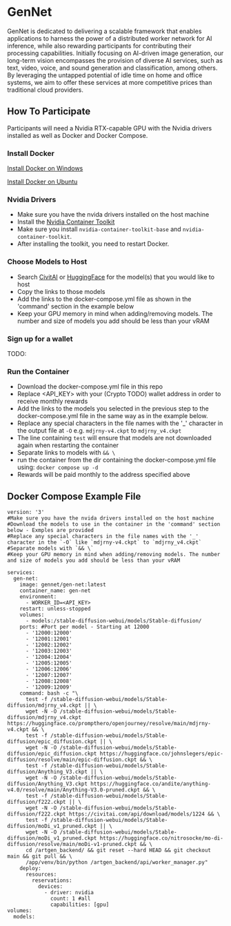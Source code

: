 # GenNet

GenNet is dedicated to delivering a scalable framework that enables applications to harness the power of a distributed worker network for AI inference, while also rewarding participants for contributing their processing capabilities. Initially focusing on AI-driven image generation, our long-term vision encompasses the provision of diverse AI services, such as text, video, voice, and sound generation and classification, among others. By leveraging the untapped potential of idle time on home and office systems, we aim to offer these services at more competitive prices than traditional cloud providers.

## How To Participate
Participants will need a Nvidia RTX-capable GPU with the Nvidia drivers installed as well as Docker and Docker Compose.

### Install Docker

[Install Docker on Windows](https://docs.docker.com/desktop/install/windows-install/)

[Install Docker on Ubuntu](https://docs.docker.com/engine/install/ubuntu/)


### Nvidia Drivers
- Make sure you have the nvida drivers installed on the host machine
- Install the [Nvidia Container Toolkit](https://docs.nvidia.com/datacenter/cloud-native/container-toolkit/install-guide.html#installation-guide)
- Make sure you install `nvidia-container-toolkit-base` and `nvidia-container-toolkit`.
- After installing the toolkit, you need to restart Docker.

### Choose Models to Host
- Search [CivitAI](https://civitai.com/) or [HuggingFace](https://huggingface.co/) for the model(s) that you would like to host
- Copy the links to those models
- Add the links to the docker-compose.yml file as shown in the 'command' section in the example below
- Keep your GPU memory in mind when adding/removing models. The number and size of models you add should be less than your vRAM

### Sign up for a wallet
TODO:

### Run the Container
- Download the docker-compose.yml file in this repo
- Replace <API_KEY> with your (Crypto TODO) wallet address in order to receive monthly rewards
- Add the links to the models you selected in the previous step to the docker-compose.yml file in the same way as in the example below.
- Replace any special characters in the file names with the '_' character in the output file at `-O` e.g.  `mdjrny-v4.ckpt` to `mdjrny_v4.ckpt`
- The line containing `test` will ensure that models are not downloaded again when restarting the container
- Separate links to models with `&& \`
- run the container from the dir containing the docker-compose.yml file using: `docker compose up -d`
- Rewards will be paid monthly to the address specified above

## Docker Compose Example File

```
version: '3'
#Make sure you have the nvida drivers installed on the host machine
#Download the models to use in the container in the 'command' section below - Exmples are provided
#Replace any special characters in the file names with the '_' character in the `-O` like `mdjrny-v4.ckpt` to `mdjrny_v4.ckpt`
#Separate models with `&& \`
#Keep your GPU memory in mind when adding/removing models. The number and size of models you add should be less than your vRAM

services:
  gen-net:
    image: gennet/gen-net:latest
    container_name: gen-net
    environment:
      - WORKER_ID=<API_KEY>
    restart: unless-stopped
    volumes:
      - models:/stable-diffusion-webui/models/Stable-diffusion/
    ports: #Port per model - Starting at 12000
      - '12000:12000'
      - '12001:12001'
      - '12002:12002'
      - '12003:12003'
      - '12004:12004'
      - '12005:12005'
      - '12006:12006'
      - '12007:12007'
      - '12008:12008'
      - '12009:12009'
    command: bash -c "\
      test -f /stable-diffusion-webui/models/Stable-diffusion/mdjrny_v4.ckpt || \
      wget -N -O /stable-diffusion-webui/models/Stable-diffusion/mdjrny_v4.ckpt https://huggingface.co/prompthero/openjourney/resolve/main/mdjrny-v4.ckpt && \
      test -f /stable-diffusion-webui/models/Stable-diffusion/epic_diffusion.ckpt || \
      wget -N -O /stable-diffusion-webui/models/Stable-diffusion/epic_diffusion.ckpt https://huggingface.co/johnslegers/epic-diffusion/resolve/main/epic-diffusion.ckpt && \
      test -f /stable-diffusion-webui/models/Stable-diffusion/Anything_V3.ckpt || \
      wget -N -O /stable-diffusion-webui/models/Stable-diffusion/Anything_V3.ckpt https://huggingface.co/andite/anything-v4.0/resolve/main/Anything-V3.0-pruned.ckpt && \
      test -f /stable-diffusion-webui/models/Stable-diffusion/f222.ckpt || \
      wget -N -O /stable-diffusion-webui/models/Stable-diffusion/f222.ckpt https://civitai.com/api/download/models/1224 && \
      test -f /stable-diffusion-webui/models/Stable-diffusion/moDi_v1_pruned.ckpt || \
      wget -N -O /stable-diffusion-webui/models/Stable-diffusion/moDi_v1_pruned.ckpt https://huggingface.co/nitrosocke/mo-di-diffusion/resolve/main/moDi-v1-pruned.ckpt && \
      cd /artgen_backend/ && git reset --hard HEAD && git checkout main && git pull && \
      /app/venv/bin/python /artgen_backend/api/worker_manager.py"
    deploy:
      resources:
        reservations:
          devices:
            - driver: nvidia
              count: 1 #all
              capabilities: [gpu]
volumes:
  models:

```
